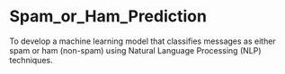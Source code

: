 # Spam_or_Ham_Prediction
To develop a machine learning model that classifies messages as either spam or ham (non-spam) using Natural Language Processing (NLP) techniques.
